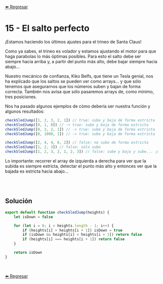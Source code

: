 [⬅️ Regresar](https://github.com/cosmoart/adventJS)

# 15 - El salto perfecto

¡Estamos haciendo los últimos ajustes para el trineo de Santa Claus!

Como ya sabes, el trineo es volador y estamos ajustando el motor para que haga parabolas lo más óptimas posibles. Para esto el salto debe ser siempre hacia arriba y, a partir del punto más alto, debe bajar siempre hacia abajo...

Nuestro mecánico de confianza, Kiko Belfs, que tiene un Tesla genial, nos ha explicado que los saltos se pueden ver como arrays... y que sólo tenemos que asegurarnos que los números suben y bajan de forma correcta. También nos avisa que sólo pasaremos arrays de, como mínimo, tres posiciones.

Nos ha pasado algunos ejemplos de cómo debería ser nuestra función y algunos resultados:

```js
checkSledJump([1, 2, 3, 2, 1]) // true: sube y baja de forma estricta
checkSledJump([0, 1, 0]) // -> true: sube y baja de forma estricta
checkSledJump([0, 3, 2, 1]) // -> true: sube y baja de forma estricta
checkSledJump([0, 1000, 1]) // -> true: sube y baja de forma estricta

checkSledJump([2, 4, 4, 6, 2]) // false: no sube de forma estricta
checkSledJump([1, 2, 3]) // false: sólo sube
checkSledJump([1, 2, 3, 2, 1, 2, 3]) // false: sube y baja y sube... ¡no vale!
```

Lo importante: recorrer el array de izquierda a derecha para ver que la subida es siempre estricta, detectar el punto más alto y entonces ver que la bajada es estricta hacia abajo...

<br/>
<br/>

## Solución

```js
export default function checkSledJump(heights) {
	let isDown = false

	for (let i = 0; i < heights.length - 1; i++) {
		if (heights[i] > heights[i + 1]) isDown = true
		if (isDown && heights[i] < heights[i + 1]) return false
		if (heights[i] === heights[i + 1]) return false
	}

	return isDown
}
```

<br />

[⬅️ Regresar](https://github.com/cosmoart/adventJS)
